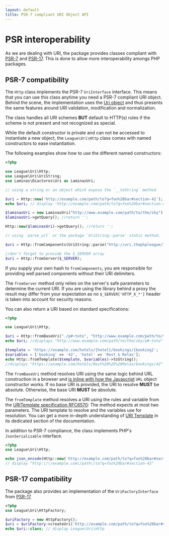 ```yaml
---
layout: default
title: PSR-7 compliant URI Object API
---
```


PSR interoperability
=======

As we are dealing with URI, the package provides classes compliant
with [PSR-7](https://www.php-fig.org/psr/psr-7/) and 
[PSR-17](https://www.php-fig.org/psr/psr-17/). This is done to allow
more interoperability amongs PHP packages.

## PSR-7 compatibility

The `Http` class implements the PSR-7 `UriInterface` interface. This means that you can
use this class anytime you need a PSR-7 compliant URI object. Behind the scene, the
implementation uses the [Uri object](/uri/7.0/rfc3986/) and thus presents the same
features around URI validation, modification and normalization.

<p class="message-notice">The class handles all URI schemes <strong>BUT</strong> default
to HTTP(s) rules if the scheme is not present and not recognized as special.</p>

While the default constructor is private and can not be accessed to instantiate a new object,
the `League\Uri\Http` class comes with named constructors to ease instantiation.

The following examples show how to use the different named constructors:

~~~php
<?php

use League\Uri\Http;
use League\Uri\UriString;
use Laminas\Diactoros\Uri as LaminasUri;

// using a string or an object which expose the `__toString` method

$uri = Http::new('http://example.com/path/to?q=foo%20bar#section-42');
echo $uri; // display 'http://example.com/path/to?q=foo%20bar#section-4'

$laminasUri = new LaminasUri("http://www.example.com/path/to/the/sky");
$laminasUri->getQuery(); //return '';

Http::new($laminasUri)->getQuery(); //return '';

// using `parse_url` or the package `UriString::parse` static method.

$uri = Http::fromComponents(UriString::parse("http://uri.thephpleague/7.0/uri/api"));

//don't forget to provide the $_SERVER array
$uri = Http::fromServer($_SERVER);
~~~

<p class="message-warning">If you supply your own hash to <code>fromComponents</code>,
you are responsible for providing well parsed components without their URI delimiters.</p>

<p class="message-warning">The <code>fromServer</code> method only relies on the server's 
safe parameters to determine the current URI. If you are using the library behind a 
proxy the result may differ from your expectation as no <code>$_SERVER['HTTP_X_*']</code>
header is taken into account for security reasons.</p>

You can also return a URI based on standard specifications:

~~~php
<?php

use League\Uri\Http;

$uri = Http::fromBaseUri("./p#~toto", "http://www.example.com/path/to/the/sky/");
echo $uri; //displays "http://www.example.com/path/to/the/sky/p#~toto"

$template = 'https://example.com/hotels/{hotel}/bookings/{booking}';
$variables = ['booking' => '42', 'hotel' => 'Rest & Relax'];
echo Http::fromTemplate($template, $variables)->toString();
//displays "https://example.com/hotels/Rest%20%26%20Relax/bookings/42"
~~~

The `fromBaseUri` method resolves URI using the same logic behind URL construction
in a browser and [is inline with how the Javascript](https://developer.mozilla.org/en-US/docs/Web/API/URL/URL) `URL` object constructor works.
If no base URI is provided, the URI to resolve **MUST** be absolute. Otherwise, the base URI **MUST** be absolute.

The `fromTemplate` method resolves a URI using the rules and variable from the
[URITemplate specification RFC6570](http://tools.ietf.org/html/rfc6570):
The method expects at most two parameters. The URI template to resolve and the variables use
for resolution. You can get a more in-depth understanding of
[URI Template](/uri/7.0/uri-template) in its dedicated section of the documentation.

In addition to PSR-7 compliance, the class implements PHP's `JsonSerializable` interface.

~~~php
<?php
use League\Uri\Http;

echo json_encode(Http::new('http://example.com/path/to?q=foo%20bar#section-42'));
// display "http:\/\/example.com\/path\/to?q=foo%20bar#section-42"
~~~

## PSR-17 compatibility

The package also provides an implementation of the `UriFactoryInterface` from [PSR-17](https://www.php-fig.org/psr/psr-17/)

~~~php
<?php
use League\Uri\HttpFactory;

$uriFactory = new HttpFactory();
$uri = $uriFactory->createUri('http://example.com/path/to?q=foo%20bar#section-42');
echo $uri::class; // display League\Uri\Http
~~~
